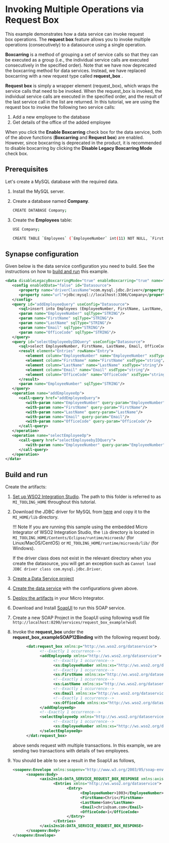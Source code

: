 # Invoking Multiple Operations via Request Box

This example demonstrates how a data service can invoke request
box operations. The **request box** feature allows you to invoke
multiple operations (consecutively) to a datasource using a single
operation.

**Boxcarring** is a method of grouping a set of service calls so that
they can be executed as a group (i.e., the individual service calls are
executed consecutively in the specified order). Note that we have now
deprecated the boxcarring method for data services. Instead, we have
replaced boxcarring with a new request type called **request_box** .

**Request box** is simply a wrapper element (request_box), which wraps
the service calls that need to be invoked. When the request_box is
invoked, the individual service calls are executed in the specified
order, and the result of the last service call in the list are returned.
In this tutorial, we are using the request box to invoke the following
two service calls:

1.  Add a new employee to the database
2.  Get details of the office of the added employee

When you click the **Enable Boxcarring** check box for the data service,
both of the above functions (**Boxcarring** and **Request box**) are
enabled. However, since boxcarring is deprecated in the product, it is
recommended to disable boxcarring by clicking the **Disable Legacy
Boxcarring Mode** check box.

## Prerequisites

Let's create a MySQL database with the required data.

1. Install the MySQL server.
2. Create a database named **Company**.

      ```bash
      CREATE DATABASE Company;
      ```

3. Create the **Employees** table:

      ```bash
      USE Company;

      CREATE TABLE `Employees` (`EmployeeNumber` int(11) NOT NULL, `FirstName` varchar(255) NOT NULL, `LastName` varchar(255) DEFAULT NULL, `Email` varchar(255) DEFAULT NULL, `JobTitle` varchar(255) DEFAULT NULL, `OfficeCode` int(11) NOT NULL, PRIMARY KEY (`EmployeeNumber`,`OfficeCode`));
      ```

## Synapse configuration
Given below is the data service configuration you need to build. See the instructions on how to [build and run](#build-and-run) this example.

```xml
<data disableLegacyBoxcarringMode="true" enableBoxcarring="true" name="request_box_example" transports="http https local">
   <config enableOData="false" id="Datasource">
      <property name="driverClassName">com.mysql.jdbc.Driver</property>
      <property name="url">jdbc:mysql://localhost:3306/Company</property>
   </config>
   <query id="addEmployeeQuery" useConfig="Datasource">
      <sql>insert into Employees (EmployeeNumber, FirstName, LastName, Email,OfficeCode) values(:EmployeeNumber,:FirstName,:LastName,:Email,:OfficeCode)</sql>
      <param name="EmployeeNumber" sqlType="STRING"/>
      <param name="FirstName" sqlType="STRING"/>
      <param name="LastName" sqlType="STRING"/>
      <param name="Email" sqlType="STRING"/>
      <param name="OfficeCode" sqlType="STRING"/>
   </query>
   <query id="selectEmployeebyIDQuery" useConfig="Datasource">
      <sql>select EmployeeNumber, FirstName, LastName, Email, OfficeCode from Employees where EmployeeNumber=:EmployeeNumber</sql>
      <result element="Entries" rowName="Entry">
         <element column="EmployeeNumber" name="EmployeeNumber" xsdType="string"/>
         <element column="FirstName" name="FirstName" xsdType="string"/>
         <element column="LastName" name="LastName" xsdType="string"/>
         <element column="Email" name="Email" xsdType="string"/>
         <element column="OfficeCode" name="OfficeCode" xsdType="string"/>
      </result>
      <param name="EmployeeNumber" sqlType="STRING"/>
   </query>
   <operation name="addEmployeeOp">
      <call-query href="addEmployeeQuery">
         <with-param name="EmployeeNumber" query-param="EmployeeNumber"/>
         <with-param name="FirstName" query-param="FirstName"/>
         <with-param name="LastName" query-param="LastName"/>
         <with-param name="Email" query-param="Email"/>
         <with-param name="OfficeCode" query-param="OfficeCode"/>
      </call-query>
   </operation>
   <operation name="selectEmployeeOp">
      <call-query href="selectEmployeebyIDQuery">
         <with-param name="EmployeeNumber" query-param="EmployeeNumber"/>
      </call-query>
   </operation>
</data>
```

## Build and run

Create the artifacts:

1. [Set up WSO2 Integration Studio](../../../../develop/installing-WSO2-Integration-Studio). The path to this folder is referred to as `MI_TOOLING_HOME` throughout this tutorial.
2.  Download the JDBC driver for MySQL from [here](http://dev.mysql.com/downloads/connector/j/) and copy it to the `MI_HOME/lib` directory.
    
    !!! Note
        If you are running this sample using the embedded Micro Integrator of WSO2 Integration Studio, the `lib` directory is located in `MI_TOOLING_HOME/Contents/Eclipse/runtime/microesb/` (for Linux/MacOS/CentOS) or `MI_TOOLING_HOME/runtime/microesb/lib/` (for Windows). 

    If the driver class does not exist in the relevant directory when you create the datasource, you will get an exception such as `Cannot load JDBC driver class com.mysql.jdbc.Driver`.
        
3. [Create a Data Service project](../../../../develop/creating-projects/#data-services-project)
4. [Create the data service](../../../../develop/creating-artifacts/data-services/creating-data-services) with the configurations given above.
5. [Deploy the artifacts](../../../../develop/deploy-and-run) in your Micro Integrator.
6. Download and Install [SoapUI](https://www.soapui.org/downloads/soapui.html) to run this SOAP service.
7. Create a new SOAP Project in the SoapUI using following wsdl file
```http://localhost:8290/services/request_box_example?wsdl```
8. Invoke the **request_box** under the **request_box_exampleSOAP12Binding** with the following request body.
      ```xml
            <dat:request_box xmlns:p="http://ws.wso2.org/dataservice">
                  <!--Exactly 1 occurrence-->
                  <addEmployeeOp xmlns="http://ws.wso2.org/dataservice">
                        <!--Exactly 1 occurrence-->
                        <xs:EmployeeNumber xmlns:xs="http://ws.wso2.org/dataservice">1003</xs:EmployeeNumber>
                        <!--Exactly 1 occurrence-->
                        <xs:FirstName xmlns:xs="http://ws.wso2.org/dataservice">Chris</xs:FirstName>
                        <!--Exactly 1 occurrence-->
                        <xs:LastName xmlns:xs="http://ws.wso2.org/dataservice">Sam</xs:LastName>
                        <!--Exactly 1 occurrence-->
                        <xs:Email xmlns:xs="http://ws.wso2.org/dataservice">chris@sam.com</xs:Email>
                        <!--Exactly 1 occurrence-->
                        <xs:OfficeCode xmlns:xs="http://ws.wso2.org/dataservice">1</xs:OfficeCode>
                  </addEmployeeOp>
                  <!--Exactly 1 occurrence-->
                  <selectEmployeeOp xmlns="http://ws.wso2.org/dataservice">
                        <!--Exactly 1 occurrence-->
                        <xs:EmployeeNumber xmlns:xs="http://ws.wso2.org/dataservice">1003</xs:EmployeeNumber>
                  </selectEmployeeOp>
            </dat:request_box>
      ```
      
      above sends request with multiple transactions. In this example, we are sending two transactions with details of two employees.
 9. You should be able to see a result in the SoapUI as follows,
      ```xml
      <soapenv:Envelope xmlns:soapenv="http://www.w3.org/2003/05/soap-envelope">
            <soapenv:Body>
                  <axis2ns16:DATA_SERVICE_REQUEST_BOX_RESPONSE xmlns:axis2ns16="http://ws.wso2.org/dataservice">
                        <Entries xmlns="http://ws.wso2.org/dataservice">
                              <Entry>
                                    <EmployeeNumber>1003</EmployeeNumber>
                                    <FirstName>Chris</FirstName>
                                    <LastName>Sam</LastName>
                                    <Email>chris@sam.com</Email>
                                    <OfficeCode>1</OfficeCode>
                              </Entry>
                        </Entries>
                  </axis2ns16:DATA_SERVICE_REQUEST_BOX_RESPONSE>
            </soapenv:Body>
      </soapenv:Envelope>
